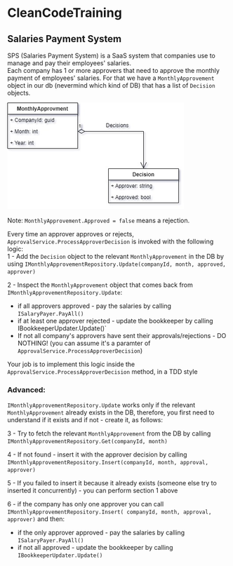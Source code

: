 # CleanCodeTraining

## Salaries Payment System

SPS (Salaries Payment System) is a SaaS system that companies use to manage and pay their employees' salaries.  
Each company has 1 or more approvers that need to approve the monthly payment of employees' salaries.
For that we have a `MonthlyApprovement` object in our db (nevermind which kind of DB) that has a list of `Decision` objects.

![alt text](MonthlyPayment.jpg)  

Note: `MonthlyApprovement.Approved = false` means a rejection.

Every time an approver approves or rejects, `ApprovalService.ProcessApproverDecision` is invoked with the following logic:  
1 - Add the `Decision` object to the relevant `MonthlyApprovement` in the DB by using `IMonthlyApprovementRepository.Update(companyId, month, approved, approver)`

2 - Inspect the `MonthlyApprovement` object that comes back from  `IMonthlyApprovementRepository.Update`:
- if all approvers approved - pay the salaries by calling `ISalaryPayer.PayAll()`
- if at least one approver rejected - update the bookkeeper by calling IBookkeeperUpdater.Update()`
- If not all company's approvers have sent their approvals/rejections - DO NOTHING! (you can assume it's a paramter of `ApprovalService.ProcessApproverDecision`)

Your job is to implement this logic inside the `ApprovalService.ProcessApproverDecision` method, in a TDD style

### Advanced:  

`IMonthlyApprovementRepository.Update` works only if the relevant `MonthlyApprovement` already exists in the DB, therefore, you first need to understand if it exists and if not - create it, as follows:

3 - Try to fetch the relevant `MonthlyApprovement` from the DB by calling `IMonthlyApprovementRepository.Get(companyId, month)`

4 - If not found - insert it with the approver decision by calling  `IMonthlyApprovementRepository.Insert(companyId, month, approval, approver)`

5 - If you failed to insert it because it already exists (someone else try to inserted it concurrently) - you can perform section 1 above

6 - if the company has only one approver you can call `IMonthlyApprovementRepository.Insert( companyId, month, approval, approver)` and then:
- if the only approver approved - pay the salaries by calling `ISalaryPayer.PayAll()`
- if not all approved - update the bookkeeper by calling `IBookkeeperUpdater.Update()`
